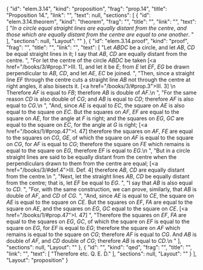 {
  "id": "elem.3.14",
  "kind": "proposition",
  "frag": "prop.14",
  "title": "Proposition 14.",
  "link": "",
  "text": null,
  "sections": [
    {
      "id": "elem.3.14.theorem",
      "kind": "theorem",
      "frag": "",
      "title": "",
      "link": "",
      "text": [
        "<var>In a circle equal straight lines are equally distant from the centre</var>, <var>and those which are equally distant from the centre are equal to one another</var>. "
      ],
      "sections": null,
      "Layout": ""
    },
    {
      "id": "elem.3.14.proof",
      "kind": "proof",
      "frag": "",
      "title": "",
      "link": "",
      "text": [
        "Let <var>ABDC</var> be a circle, and let <var>AB</var>, <var>CD</var> be equal straight lines in it; I say that <var>AB</var>, <var>CD</var> are equally distant from the centre. ",
        "For let the centre of the circle <var>ABDC</var> be taken [<a href=\"/books/3/#prop.1\">III. 1</a>], and let it be <var>E</var>; from <var>E</var> let <var>EF</var>, <var>EG</var> be drawn perpendicular to <var>AB</var>, <var>CD</var>, and let <var>AE</var>, <var>EC</var> be joined. ",
        "Then, since a straight line <var>EF</var> through the centre cuts a straight line <var>AB</var> not through the centre at right angles, it also bisects it. [<a href=\"/books/3/#prop.3\">III. 3</a>] \n       Therefore <var>AF</var> is equal to <var>FB</var>; therefore <var>AB</var> is double of <var>AF</var>.\n      ",
        "For the same reason <var>CD</var> is also double of <var>CG</var>; and <var>AB</var> is equal to <var>CD</var>; therefore <var>AF</var> is also equal to <var>CG</var>.\n      ",
        "And, since <var>AE</var> is equal to <var>EC</var>, the square on <var>AE</var> is also equal to the square on <var>EC</var>. But the squares on <var>AF</var>, <var>EF</var> are equal to the square on <var>AE</var>, for the angle at <var>F</var> is right; and the squares on <var>EG</var>, <var>GC</var> are equal to the square on <var>EC</var>, for the angle at <var>G</var> is right; [<a href=\"/books/1/#prop.47\">I. 47</a>] therefore the squares on <var>AF</var>, <var>FE</var> are equal to the squares on <var>CG</var>, <var>GE</var>, of which the square on <var>AF</var> is equal to the square on <var>CG</var>, for <var>AF</var> is equal to <var>CG</var>; therefore the square on <var>FE</var> which remains is equal to the square on <var>EG</var>, therefore <var>EF</var> is equal to <var>EG</var>.\n      ",
        "But in a circle straight lines are said to be equally distant from the centre when the perpendiculars drawn to them from the centre are equal; [<a href=\"/books/3/#def.4\">III. Def. 4</a>] therefore <var>AB</var>, <var>CD</var> are equally distant from the centre.\n      ",
        "Next, let the straight lines <var>AB</var>, <var>CD</var> be equally distant from the centre; that is, let <var>EF</var> be equal to <var>EG</var>. ",
        "I say that <var>AB</var> is also equal to <var>CD</var>. ",
        "For, with the same construction, we can prove, similarly, that <var>AB</var> is double of <var>AF</var>, and <var>CD</var> of <var>CG</var>. ",
        "And, since <var>AE</var> is equal to <var>CE</var>, the square on <var>AE</var> is equal to the square on <var>CE</var>. But the squares on <var>EF</var>, <var>FA</var> are equal to the square on <var>AE</var>, and the squares on <var>EG</var>, <var>GC</var> equal to the square on <var>CE</var>. [<a href=\"/books/1/#prop.47\">I. 47</a>] ",
        "Therefore the squares on <var>EF</var>, <var>FA</var> are equal to the squares on <var>EG</var>, <var>GC</var>, of which the square on <var>EF</var> is equal to the square on <var>EG</var>, for <var>EF</var> is equal to <var>EG</var>; therefore the square on <var>AF</var> which remains is equal to the square on <var>CG</var>; therefore <var>AF</var> is equal to <var>CG</var>. And <var>AB</var> is double of <var>AF</var>, and <var>CD</var> double of <var>CG</var>; therefore <var>AB</var> is equal to <var>CD</var>.\n      "
      ],
      "sections": null,
      "Layout": ""
    },
    {
      "id": "",
      "kind": "qed",
      "frag": "",
      "title": "",
      "link": "",
      "text": [
        "Therefore etc. Q. E. D."
      ],
      "sections": null,
      "Layout": ""
    }
  ],
  "Layout": "proposition"
}
